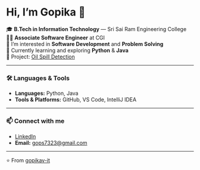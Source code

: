 # Hi, I’m Gopika 👋

🎓 **B.Tech in Information Technology** — Sri Sai Ram Engineering College  
🧑‍💻 **Associate Software Engineer** at CGI  
🔭 I’m interested in **Software Development** and **Problem Solving**  
🌱 Currently learning and exploring **Python** & **Java**  
📌 Project: [Oil Spill Detection](https://github.com/gopikav-it/Oil-Spill-Detection)  

---

### 🛠️ Languages & Tools
- **Languages:** Python, Java  
- **Tools & Platforms:** GitHub, VS Code, IntelliJ IDEA  

---

### 📫 Connect with me
- [LinkedIn](https://www.linkedin.com/in/gopika18)  
- **Email:** gops7323@gmail.com  

---

⭐️ From [gopikav-it](https://github.com/gopikav-it)

